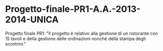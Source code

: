 # Progetto-finale-PR1-A.A.-2013-2014-UNICA
Progetto finale PR1: "Il progetto è relativo alla gestione di un ristorante con 15 tavoli e della gestione delle ordinazioni nonché della stampa degli scontrini."
